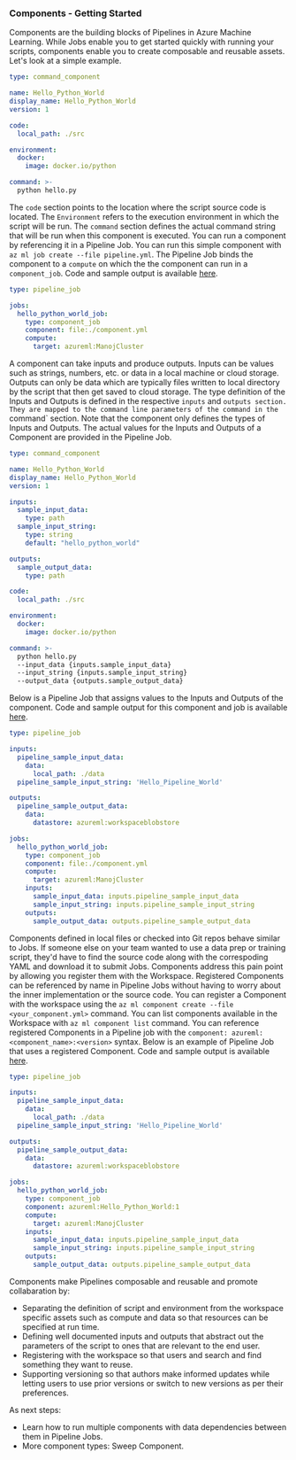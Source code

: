 
### Components - Getting Started

Components are the building blocks of Pipelines in Azure Machine Learning. While Jobs enable you to get started quickly with running your scripts, components enable you to create composable and reusable assets. Let's look at a simple example.

```yaml
type: command_component

name: Hello_Python_World
display_name: Hello_Python_World
version: 1

code:
  local_path: ./src

environment:
  docker:
    image: docker.io/python

command: >-
  python hello.py
```

The `code` section points to the location where the script source code is located. The `Environment` refers to the execution environment in which the script will be run. The `command` section defines the actual command string that will be run when this component is executed. You can run a component by referencing it in a Pipeline Job. You can run this simple component with `az ml job create --file pipeline.yml`. The Pipeline Job binds the component to a `compute` on which the the component can run in a `component_job`. Code and sample output is available [here](https://github.com/ManojBableshwar/AzureML/blob/master/samples/2a_basic_component).

```yaml
type: pipeline_job

jobs:
  hello_python_world_job:
    type: component_job
    component: file:./component.yml
    compute:
      target: azureml:ManojCluster
```

A component can take inputs and produce outputs. Inputs can be values such as strings, numbers, etc. or data in a local machine or cloud storage. Outputs can only be data which are typically files written to local directory by the script that then get saved to cloud storage. The type definition of the Inputs and Outputs is defined in the respective `inputs` and `outputs section. They are mapped to the command line parameters of the command in the `command` section. Note that the component only defines the types of Inputs and Outputs. The actual values for the Inputs and Outputs of a Component are provided in the Pipeline Job.

```yaml
type: command_component

name: Hello_Python_World
display_name: Hello_Python_World
version: 1

inputs:
  sample_input_data:
    type: path
  sample_input_string:
    type: string
    default: "hello_python_world"

outputs:
  sample_output_data:
    type: path

code:
  local_path: ./src

environment:
  docker:
    image: docker.io/python

command: >-
  python hello.py
  --input_data {inputs.sample_input_data}
  --input_string {inputs.sample_input_string}
  --output_data {outputs.sample_output_data}

```

Below is a Pipeline Job that assigns values to the Inputs and Outputs of the component. Code and sample output for this component and job is available [here](https://github.com/ManojBableshwar/AzureML/tree/master/samples/2b_component_with_input_output).

```yaml
type: pipeline_job

inputs:
  pipeline_sample_input_data:
    data:
      local_path: ./data
  pipeline_sample_input_string: 'Hello_Pipeline_World'

outputs:
  pipeline_sample_output_data:
    data:
      datastore: azureml:workspaceblobstore

jobs:
  hello_python_world_job:
    type: component_job
    component: file:./component.yml
    compute:
      target: azureml:ManojCluster
    inputs:
      sample_input_data: inputs.pipeline_sample_input_data
      sample_input_string: inputs.pipeline_sample_input_string
    outputs:
      sample_output_data: outputs.pipeline_sample_output_data
```

Components defined in local files or checked into Git repos behave similar to Jobs. If someone else on your team wanted to use a data prep or training script, they'd have to find the source code along with the correspoding YAML and download it to submit Jobs. Components address this pain point by allowing you register them with the Workspace. Registered Components can be referenced by name in Pipeline Jobs without having to worry about the inner implementation or the source code. You can register a Component with the workspace using the `az ml component create --file <your_component.yml>` command. You can list components available in the Workspace with `az ml component list` command. You can reference registered Components in a Pipeline job with the `component: azureml:<component_name>:<version>` syntax. Below is an example of Pipeline Job that uses a registered Component. Code and sample output is available [here](https://github.com/ManojBableshwar/AzureML/tree/master/samples/2c_registered_component).

```yaml
type: pipeline_job

inputs:
  pipeline_sample_input_data:
    data:
      local_path: ./data
  pipeline_sample_input_string: 'Hello_Pipeline_World'

outputs:
  pipeline_sample_output_data:
    data:
      datastore: azureml:workspaceblobstore

jobs:
  hello_python_world_job:
    type: component_job
    component: azureml:Hello_Python_World:1
    compute:
      target: azureml:ManojCluster
    inputs:
      sample_input_data: inputs.pipeline_sample_input_data
      sample_input_string: inputs.pipeline_sample_input_string
    outputs:
      sample_output_data: outputs.pipeline_sample_output_data
```

Components make Pipelines composable and reusable and promote collabaration by:
* Separating the definition of script and environment from the workspace specific assets such as compute and data so that resources can be specified at run time.
* Defining well documented inputs and outputs that abstract out the parameters of the script to ones that are relevant to the end user.
* Registering with the workspace so that users and search and find something they want to reuse.
* Supporting versioning so that authors make informed updates while letting users to use prior versions or switch to new versions as per their preferences.

As next steps:
* Learn how to run multiple components with data dependencies between them in Pipeline Jobs.
* More component types: Sweep Component.




